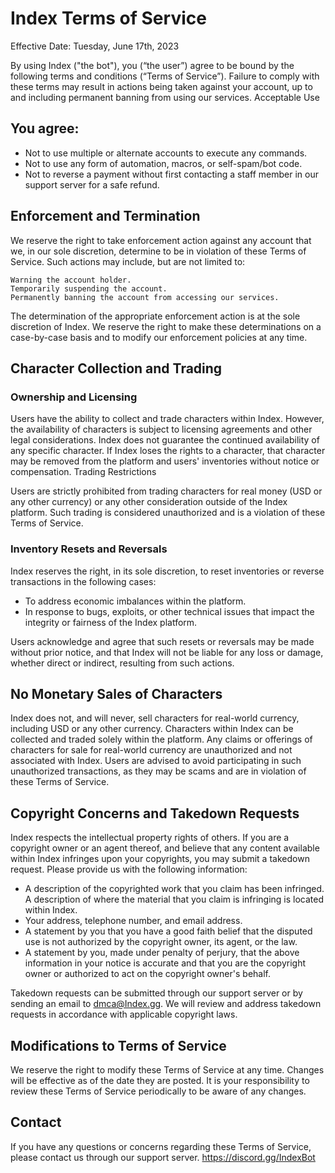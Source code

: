 # Index Terms of Service

Effective Date: Tuesday, June 17th, 2023

By using Index ("the bot"), you (“the user”) agree to be bound by the following terms and conditions (“Terms of Service”). Failure to comply with these terms may result in actions being taken against your account, up to and including permanent banning from using our services.
Acceptable Use

## You agree:

- Not to use multiple or alternate accounts to execute any commands.
- Not to use any form of automation, macros, or self-spam/bot code.
- Not to reverse a payment without first contacting a staff member in our support server for a safe refund.

## Enforcement and Termination

We reserve the right to take enforcement action against any account that we, in our sole discretion, determine to be in violation of these Terms of Service. Such actions may include, but are not limited to:

    Warning the account holder.
    Temporarily suspending the account.
    Permanently banning the account from accessing our services.

The determination of the appropriate enforcement action is at the sole discretion of Index. We reserve the right to make these determinations on a case-by-case basis and to modify our enforcement policies at any time.

## Character Collection and Trading

### Ownership and Licensing

Users have the ability to collect and trade characters within Index. However, the availability of characters is subject to licensing agreements and other legal considerations. Index does not guarantee the continued availability of any specific character. If Index loses the rights to a character, that character may be removed from the platform and users' inventories without notice or compensation.
Trading Restrictions

Users are strictly prohibited from trading characters for real money (USD or any other currency) or any other consideration outside of the Index platform. Such trading is considered unauthorized and is a violation of these Terms of Service.

### Inventory Resets and Reversals

Index reserves the right, in its sole discretion, to reset inventories or reverse transactions in the following cases:

- To address economic imbalances within the platform.
- In response to bugs, exploits, or other technical issues that impact the integrity or fairness of the Index platform.

Users acknowledge and agree that such resets or reversals may be made without prior notice, and that Index will not be liable for any loss or damage, whether direct or indirect, resulting from such actions.

## No Monetary Sales of Characters

Index does not, and will never, sell characters for real-world currency, including USD or any other currency. Characters within Index can be collected and traded solely within the platform. Any claims or offerings of characters for sale for real-world currency are unauthorized and not associated with Index. Users are advised to avoid participating in such unauthorized transactions, as they may be scams and are in violation of these Terms of Service.

## Copyright Concerns and Takedown Requests

Index respects the intellectual property rights of others. If you are a copyright owner or an agent thereof, and believe that any content available within Index infringes upon your copyrights, you may submit a takedown request. Please provide us with the following information:
- A description of the copyrighted work that you claim has been infringed.    A description of where the material that you claim is infringing is located within Index.
- Your address, telephone number, and email address.
- A statement by you that you have a good faith belief that the disputed use is not authorized by the copyright owner, its agent, or the law.
- A statement by you, made under penalty of perjury, that the above information in your notice is accurate and that you are the copyright owner or authorized to act on the copyright owner's behalf.

Takedown requests can be submitted through our support server or by sending an email to dmca@Index.gg. We will review and address takedown requests in accordance with applicable copyright laws.

## Modifications to Terms of Service

We reserve the right to modify these Terms of Service at any time. Changes will be effective as of the date they are posted. It is your responsibility to review these Terms of Service periodically to be aware of any changes.

## Contact

If you have any questions or concerns regarding these Terms of Service, please contact us through our support server.
https://discord.gg/IndexBot
